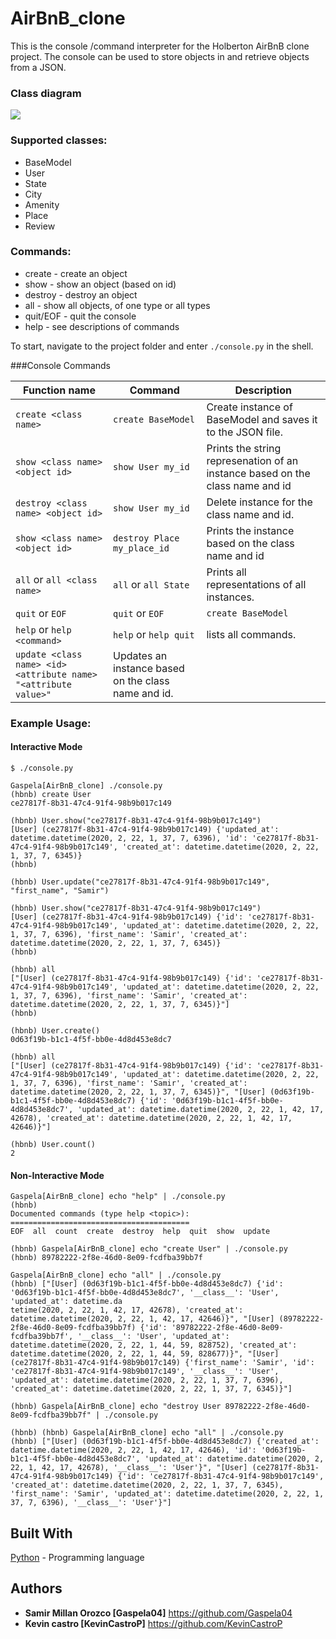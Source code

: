 # AirBnB_clone

This is the console /command interpreter for the Holberton AirBnB clone project. The console can be used to store objects in and retrieve objects from a JSON.

### Class diagram

![](https://i.ibb.co/ykTY3Tc/Diagrana-de-clase.png)

### Supported classes:
* BaseModel
* User
* State
* City
* Amenity
* Place
* Review

### Commands:
* create - create an object
* show - show an object (based on id)
* destroy - destroy an object
* all - show all objects, of one type or all types
* quit/EOF - quit the console
* help - see descriptions of commands

To start, navigate to the project folder and enter `./console.py` in the shell.

###Console Commands

Function name  | Command  | Description
------------- | ------------- | -------------
`create <class name>`  | `create BaseModel`  | Create instance of BaseModel and saves it to the JSON file.
`show <class name> <object id>`  | `show User my_id`  | Prints the string represenation of an instance based on the class name and id
`destroy <class name> <object id>`  | `show User my_id`  | Delete instance for the class name and id.
`show <class name> <object id>`  | `destroy Place my_place_id`  | Prints the instance based on the class name and id
`all` or `all <class name>` | `all` or `all State`  | Prints all representations of all instances.
`quit` or `EOF` | `quit` or `EOF`  | `create BaseModel`  | Exit the console.
`help` or `help <command>` | `help` or `help quit`  | lists all commands.
`update <class name> <id> <attribute name> "<attribute value>"` | Updates an instance based on the class name and id.

### Example Usage:

#### Interactive Mode
```
$ ./console.py

Gaspela[AirBnB_clone] ./console.py 
(hbnb) create User
ce27817f-8b31-47c4-91f4-98b9b017c149

(hbnb) User.show("ce27817f-8b31-47c4-91f4-98b9b017c149")
[User] (ce27817f-8b31-47c4-91f4-98b9b017c149) {'updated_at': datetime.datetime(2020, 2, 22, 1, 37, 7, 6396), 'id': 'ce27817f-8b31-47c4-91f4-98b9b017c149', 'created_at': datetime.datetime(2020, 2, 22, 1, 37, 7, 6345)}
(hbnb) 

(hbnb) User.update("ce27817f-8b31-47c4-91f4-98b9b017c149", "first_name", "Samir")

(hbnb) User.show("ce27817f-8b31-47c4-91f4-98b9b017c149")
[User] (ce27817f-8b31-47c4-91f4-98b9b017c149) {'id': 'ce27817f-8b31-47c4-91f4-98b9b017c149', 'updated_at': datetime.datetime(2020, 2, 22, 1, 37, 7, 6396), 'first_name': 'Samir', 'created_at': datetime.datetime(2020, 2, 22, 1, 37, 7, 6345)}
(hbnb) 

(hbnb) all
["[User] (ce27817f-8b31-47c4-91f4-98b9b017c149) {'id': 'ce27817f-8b31-47c4-91f4-98b9b017c149', 'updated_at': datetime.datetime(2020, 2, 22, 1, 37, 7, 6396), 'first_name': 'Samir', 'created_at': datetime.datetime(2020, 2, 22, 1, 37, 7, 6345)}"]
(hbnb)

(hbnb) User.create()
0d63f19b-b1c1-4f5f-bb0e-4d8d453e8dc7

(hbnb) all
["[User] (ce27817f-8b31-47c4-91f4-98b9b017c149) {'id': 'ce27817f-8b31-47c4-91f4-98b9b017c149', 'updated_at': datetime.datetime(2020, 2, 22, 1, 37, 7, 6396), 'first_name': 'Samir', 'created_at': datetime.datetime(2020, 2, 22, 1, 37, 7, 6345)}", "[User] (0d63f19b-b1c1-4f5f-bb0e-4d8d453e8dc7) {'id': '0d63f19b-b1c1-4f5f-bb0e-4d8d453e8dc7', 'updated_at': datetime.datetime(2020, 2, 22, 1, 42, 17, 42678), 'created_at': datetime.datetime(2020, 2, 22, 1, 42, 17, 42646)}"]

(hbnb) User.count()
2
```

#### Non-Interactive Mode
```
Gaspela[AirBnB_clone] echo "help" | ./console.py 
(hbnb) 
Documented commands (type help <topic>):
========================================
EOF  all  count  create  destroy  help  quit  show  update

(hbnb) Gaspela[AirBnB_clone] echo "create User" | ./console.py
(hbnb) 89782222-2f8e-46d0-8e09-fcdfba39bb7f

Gaspela[AirBnB_clone] echo "all" | ./console.py
(hbnb) ["[User] (0d63f19b-b1c1-4f5f-bb0e-4d8d453e8dc7) {'id': '0d63f19b-b1c1-4f5f-bb0e-4d8d453e8dc7', '__class__': 'User', 'updated_at': datetime.da
tetime(2020, 2, 22, 1, 42, 17, 42678), 'created_at': datetime.datetime(2020, 2, 22, 1, 42, 17, 42646)}", "[User] (89782222-2f8e-46d0-8e09-fcdfba39bb7f) {'id': '89782222-2f8e-46d0-8e09-fcdfba39bb7f', '__class__': 'User', 'updated_at': datetime.datetime(2020, 2, 22, 1, 44, 59, 828752), 'created_at': datetime.datetime(2020, 2, 22, 1, 44, 59, 828677)}", "[User] (ce27817f-8b31-47c4-91f4-98b9b017c149) {'first_name': 'Samir', 'id': 'ce27817f-8b31-47c4-91f4-98b9b017c149', '__class__': 'User', 'updated_at': datetime.datetime(2020, 2, 22, 1, 37, 7, 6396), 'created_at': datetime.datetime(2020, 2, 22, 1, 37, 7, 6345)}"]

(hbnb) Gaspela[AirBnB_clone] echo "destroy User 89782222-2f8e-46d0-8e09-fcdfba39bb7f" | ./console.py

(hbnb) (hbnb) Gaspela[AirBnB_clone] echo "all" | ./console.py
(hbnb) ["[User] (0d63f19b-b1c1-4f5f-bb0e-4d8d453e8dc7) {'created_at': datetime.datetime(2020, 2, 22, 1, 42, 17, 42646), 'id': '0d63f19b-b1c1-4f5f-bb0e-4d8d453e8dc7', 'updated_at': datetime.datetime(2020, 2, 22, 1, 42, 17, 42678), '__class__': 'User'}", "[User] (ce27817f-8b31-47c4-91f4-98b9b017c149) {'id': 'ce27817f-8b31-47c4-91f4-98b9b017c149', 'created_at': datetime.datetime(2020, 2, 22, 1, 37, 7, 6345), 'first_name': 'Samir', 'updated_at': datetime.datetime(2020, 2, 22, 1, 37, 7, 6396), '__class__': 'User'}"]
```

## Built With
[Python](https://www.python.org/_(programming_language)) - Programming language

## Authors
- **Samir Millan Orozco [Gaspela04]** https://github.com/Gaspela04
- **Kevin castro  [KevinCastroP]** https://github.com/KevinCastroP

